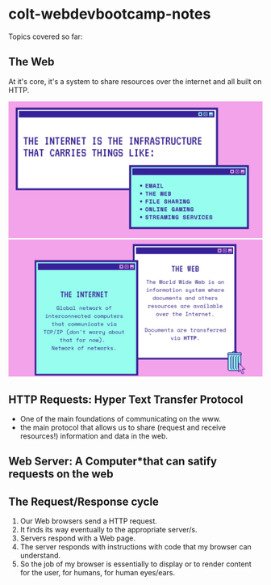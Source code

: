 # colt-webdevbootcamp-notes

Topics covered so far: 

## The Web

At it's core, it's a system to share resources over the internet and all built on HTTP. 

<img src="./assets/Screenshot 2021-01-11 at 16.19.49.png" />

<img src="./assets/Screenshot 2021-01-11 at 16.20.49.png" />

## HTTP Requests: Hyper Text Transfer Protocol
- One of the main foundations of communicating on the www.
- the main protocol that allows us to share (request and receive resources!) information and data in the web.

## Web Server: A Computer*that can satify requests on the web

## The Request/Response cycle

1. Our Web browsers send a HTTP request.
2. It finds its way eventually to the appropriate server/s.
3. Servers respond with a Web page.
4. The server responds with instructions with code that my browser can understand.
4. So the job of my browser is essentially to display or to render content for the user, for humans, for human eyes/ears.